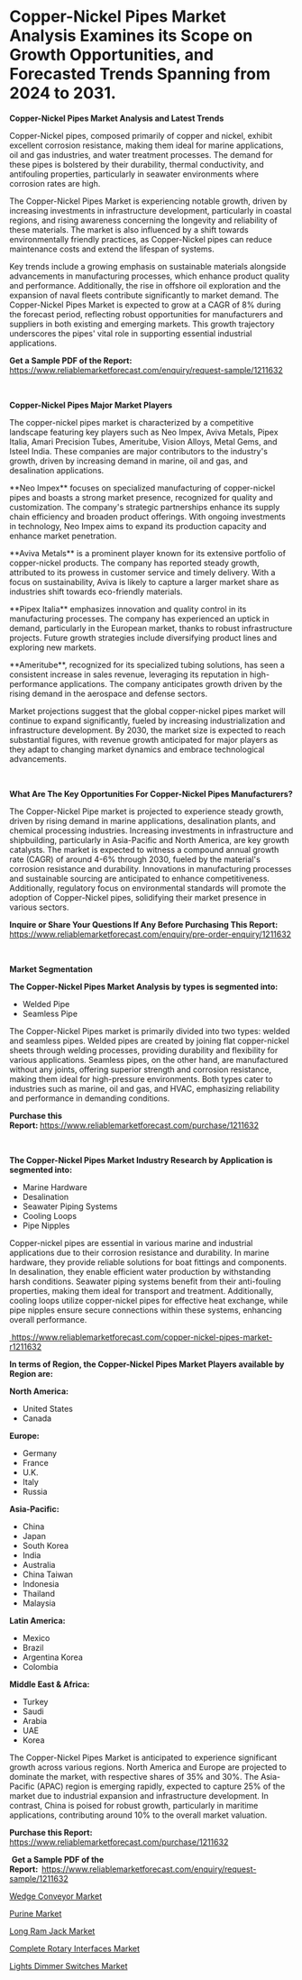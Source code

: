<p><h1>Copper-Nickel Pipes Market Analysis Examines its Scope on Growth Opportunities, and Forecasted Trends Spanning from 2024 to 2031.</h1></p><p><strong>Copper-Nickel Pipes Market Analysis and Latest Trends</strong></p>
<p><p>Copper-Nickel pipes, composed primarily of copper and nickel, exhibit excellent corrosion resistance, making them ideal for marine applications, oil and gas industries, and water treatment processes. The demand for these pipes is bolstered by their durability, thermal conductivity, and antifouling properties, particularly in seawater environments where corrosion rates are high.</p><p>The Copper-Nickel Pipes Market is experiencing notable growth, driven by increasing investments in infrastructure development, particularly in coastal regions, and rising awareness concerning the longevity and reliability of these materials. The market is also influenced by a shift towards environmentally friendly practices, as Copper-Nickel pipes can reduce maintenance costs and extend the lifespan of systems.</p><p>Key trends include a growing emphasis on sustainable materials alongside advancements in manufacturing processes, which enhance product quality and performance. Additionally, the rise in offshore oil exploration and the expansion of naval fleets contribute significantly to market demand. The Copper-Nickel Pipes Market is expected to grow at a CAGR of 8% during the forecast period, reflecting robust opportunities for manufacturers and suppliers in both existing and emerging markets. This growth trajectory underscores the pipes' vital role in supporting essential industrial applications.</p></p>
<p><strong>Get a Sample PDF of the Report:&nbsp;</strong> <a href="https://www.reliablemarketforecast.com/enquiry/request-sample/1211632?utm_campaign=1260&utm_medium=2&utm_source=Github&utm_content=ia&utm_term=05102024&utm_id=copper-nickel-pipes">https://www.reliablemarketforecast.com/enquiry/request-sample/1211632</a></p>
<p>&nbsp;</p>
<p><strong>Copper-Nickel Pipes Major Market Players</strong></p>
<p><p>The copper-nickel pipes market is characterized by a competitive landscape featuring key players such as Neo Impex, Aviva Metals, Pipex Italia, Amari Precision Tubes, Ameritube, Vision Alloys, Metal Gems, and Isteel India. These companies are major contributors to the industry's growth, driven by increasing demand in marine, oil and gas, and desalination applications.</p><p>**Neo Impex** focuses on specialized manufacturing of copper-nickel pipes and boasts a strong market presence, recognized for quality and customization. The company's strategic partnerships enhance its supply chain efficiency and broaden product offerings. With ongoing investments in technology, Neo Impex aims to expand its production capacity and enhance market penetration.</p><p>**Aviva Metals** is a prominent player known for its extensive portfolio of copper-nickel products. The company has reported steady growth, attributed to its prowess in customer service and timely delivery. With a focus on sustainability, Aviva is likely to capture a larger market share as industries shift towards eco-friendly materials.</p><p>**Pipex Italia** emphasizes innovation and quality control in its manufacturing processes. The company has experienced an uptick in demand, particularly in the European market, thanks to robust infrastructure projects. Future growth strategies include diversifying product lines and exploring new markets.</p><p>**Ameritube**, recognized for its specialized tubing solutions, has seen a consistent increase in sales revenue, leveraging its reputation in high-performance applications. The company anticipates growth driven by the rising demand in the aerospace and defense sectors.</p><p>Market projections suggest that the global copper-nickel pipes market will continue to expand significantly, fueled by increasing industrialization and infrastructure development. By 2030, the market size is expected to reach substantial figures, with revenue growth anticipated for major players as they adapt to changing market dynamics and embrace technological advancements.</p></p>
<p>&nbsp;</p>
<p><strong>What Are The Key Opportunities For Copper-Nickel Pipes Manufacturers?</strong></p>
<p><p>The Copper-Nickel Pipe market is projected to experience steady growth, driven by rising demand in marine applications, desalination plants, and chemical processing industries. Increasing investments in infrastructure and shipbuilding, particularly in Asia-Pacific and North America, are key growth catalysts. The market is expected to witness a compound annual growth rate (CAGR) of around 4-6% through 2030, fueled by the material's corrosion resistance and durability. Innovations in manufacturing processes and sustainable sourcing are anticipated to enhance competitiveness. Additionally, regulatory focus on environmental standards will promote the adoption of Copper-Nickel pipes, solidifying their market presence in various sectors.</p></p>
<p><strong>Inquire or Share Your Questions If Any Before Purchasing This Report:</strong> <a href="https://www.reliablemarketforecast.com/enquiry/pre-order-enquiry/1211632?utm_campaign=1260&utm_medium=2&utm_source=Github&utm_content=ia&utm_term=05102024&utm_id=copper-nickel-pipes">https://www.reliablemarketforecast.com/enquiry/pre-order-enquiry/1211632</a></p>
<p>&nbsp;</p>
<p><strong>Market Segmentation</strong></p>
<p><strong>The Copper-Nickel Pipes Market Analysis by types is segmented into:</strong></p>
<p><ul><li>Welded Pipe</li><li>Seamless Pipe</li></ul></p>
<p><p>The Copper-Nickel Pipes market is primarily divided into two types: welded and seamless pipes. Welded pipes are created by joining flat copper-nickel sheets through welding processes, providing durability and flexibility for various applications. Seamless pipes, on the other hand, are manufactured without any joints, offering superior strength and corrosion resistance, making them ideal for high-pressure environments. Both types cater to industries such as marine, oil and gas, and HVAC, emphasizing reliability and performance in demanding conditions.</p></p>
<p><strong>Purchase this Report:&nbsp;</strong><a href="https://www.reliablemarketforecast.com/purchase/1211632?utm_campaign=1260&utm_medium=2&utm_source=Github&utm_content=ia&utm_term=05102024&utm_id=copper-nickel-pipes">https://www.reliablemarketforecast.com/purchase/1211632</a></p>
<p>&nbsp;</p>
<p><strong>The Copper-Nickel Pipes Market Industry Research by Application is segmented into:</strong></p>
<p><ul><li>Marine Hardware</li><li>Desalination</li><li>Seawater Piping Systems</li><li>Cooling Loops</li><li>Pipe Nipples</li></ul></p>
<p><p>Copper-nickel pipes are essential in various marine and industrial applications due to their corrosion resistance and durability. In marine hardware, they provide reliable solutions for boat fittings and components. In desalination, they enable efficient water production by withstanding harsh conditions. Seawater piping systems benefit from their anti-fouling properties, making them ideal for transport and treatment. Additionally, cooling loops utilize copper-nickel pipes for effective heat exchange, while pipe nipples ensure secure connections within these systems, enhancing overall performance.</p></p>
<p><a href="https://www.reliablemarketforecast.com/copper-nickel-pipes-market-r1211632?utm_campaign=1260&utm_medium=2&utm_source=Github&utm_content=ia&utm_term=05102024&utm_id=copper-nickel-pipes">&nbsp;https://www.reliablemarketforecast.com/copper-nickel-pipes-market-r1211632</a></p>
<p><strong>In terms of Region, the Copper-Nickel Pipes Market Players available by Region are:</strong></p>
<p>
    <p> <strong> North America: </strong>
        <ul>
            <li>United States</li>
            <li>Canada</li>
        </ul>
        </p> 
    <p> <strong> Europe: </strong>
        <ul>
            <li>Germany</li>
            <li>France</li>
            <li>U.K.</li>
            <li>Italy</li>
            <li>Russia</li>
        </ul>
        </p> 
    <p> <strong> Asia-Pacific: </strong>
        <ul>
            <li>China</li>
            <li>Japan</li>
            <li>South Korea</li>
            <li>India</li>
            <li>Australia</li>
            <li>China Taiwan</li>
            <li>Indonesia</li>
            <li>Thailand</li>
            <li>Malaysia</li>
        </ul>
        </p> 
    <p> <strong> Latin America: </strong>
        <ul>
            <li>Mexico</li>
            <li>Brazil</li>
            <li>Argentina Korea</li>
            <li>Colombia</li>
        </ul>
        </p> 
    <p> <strong> Middle East & Africa: </strong>
        <ul>
            <li>Turkey</li>
            <li>Saudi</li>
            <li>Arabia</li>
            <li>UAE</li>
            <li>Korea</li>
        </ul>
    </p>
    </p>
<p><p>The Copper-Nickel Pipes Market is anticipated to experience significant growth across various regions. North America and Europe are projected to dominate the market, with respective shares of 35% and 30%. The Asia-Pacific (APAC) region is emerging rapidly, expected to capture 25% of the market due to industrial expansion and infrastructure development. In contrast, China is poised for robust growth, particularly in maritime applications, contributing around 10% to the overall market valuation.</p></p>
<p><strong>Purchase this Report: </strong><a href="https://www.reliablemarketforecast.com/purchase/1211632?utm_campaign=1260&utm_medium=2&utm_source=Github&utm_content=ia&utm_term=05102024&utm_id=copper-nickel-pipes">https://www.reliablemarketforecast.com/purchase/1211632</a></p>
<p>&nbsp;<strong>Get a Sample PDF of the Report:&nbsp;&nbsp;</strong><a href="https://www.reliablemarketforecast.com/enquiry/request-sample/1211632?utm_campaign=1260&utm_medium=2&utm_source=Github&utm_content=ia&utm_term=05102024&utm_id=copper-nickel-pipes">https://www.reliablemarketforecast.com/enquiry/request-sample/1211632</a></p>
<p><strong></strong></p>
<p><p><a href="https://www.linkedin.com/pulse/future-ready-strategic-insights-global-wedge-conveyor-sjxze?utm_campaign=1260&utm_medium=2&utm_source=Github&utm_content=ia&utm_term=05102024&utm_id=copper-nickel-pipes">Wedge Conveyor Market</a></p><p><a href="https://medium.com/@jacklawrence49/purine-market-overview-global-market-trends-and-future-prospects-from-2024-to-2031-805db4ef3310?postPublishedType=repub&utm_campaign=1260&utm_medium=2&utm_source=Github&utm_content=ia&utm_term=05102024&utm_id=copper-nickel-pipes">Purine Market</a></p><p><a href="https://www.linkedin.com/pulse/global-long-ram-jack-market-landscape-future-trends-gk3we?utm_campaign=1260&utm_medium=2&utm_source=Github&utm_content=ia&utm_term=05102024&utm_id=copper-nickel-pipes">Long Ram Jack Market</a></p><p><a href="https://github.com/dringals/Market-Research-Report-List-6/blob/main/complete-rotary-interfaces-market.md?utm_campaign=1260&utm_medium=2&utm_source=Github&utm_content=ia&utm_term=05102024&utm_id=copper-nickel-pipes">Complete Rotary Interfaces Market</a></p><p><a href="https://issuu.com/reportprime-2/docs/lights-dimmer-switches-market-size-_5c0110f6760721?utm_campaign=1260&utm_medium=2&utm_source=Github&utm_content=ia&utm_term=05102024&utm_id=copper-nickel-pipes">Lights Dimmer Switches Market</a></p></p>